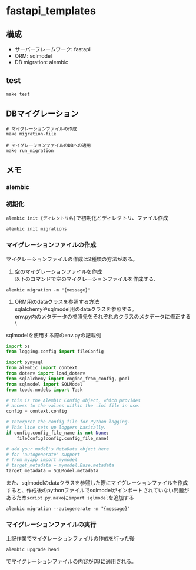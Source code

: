 # fastapi_templates


## 構成

- サーバーフレームワーク: fastapi
- ORM: sqlmodel
- DB migration: alembic


## test

```
make test
```

## DBマイグレーション
```
# マイグレーションファイルの作成
make migration-file

# マイグレーションファイルのDBへの適用
make run_migration
```

## メモ

### alembic

### 初期化
`alembic init {ディレクトリ名}`で初期化とディレクトリ、ファイル作成
```
alembic init migrations
```

###  マイグレーションファイルの作成

マイグレーションファイルの作成は2種類の方法がある。

1. 空のマイグレーションファイルを作成 \
以下のコマンドで空のマイグレーションファイルを作成する.
```
alembic migration -m "{message}"
```


1. ORM用のdataクラスを参照する方法 \
sqlalchemyやsqlmodel用のdataクラスを参照する。\
env.py内のメタデータの参照先をそれぞれのクラスのメタデータに修正する \

sqlmodelを使用する際のenv.pyの記載例
``` python
import os
from logging.config import fileConfig

import pymysql
from alembic import context
from dotenv import load_dotenv
from sqlalchemy import engine_from_config, pool
from sqlmodel import SQLModel
from toodo.models import Task

# this is the Alembic Config object, which provides
# access to the values within the .ini file in use.
config = context.config

# Interpret the config file for Python logging.
# This line sets up loggers basically.
if config.config_file_name is not None:
    fileConfig(config.config_file_name)

# add your model's MetaData object here
# for 'autogenerate' support
# from myapp import mymodel
# target_metadata = mymodel.Base.metadata
target_metadata = SQLModel.metadata
```

また、sqlmodelのdataクラスを参照した際にマイグレーションファイルを作成すると、作成後のpythonファイルでsqlmodelがインポートされていない問題があるため`script.py.mako`に`import sqlmodel`を追加する

```
alembic migration --autogenerate -m "{message}"
```

###  マイグレーションファイルの実行
上記作業でマイグレーションファイルの作成を行った後
```
alembic upgrade head
```
でマイグレーションファイルの内容がDBに適用される。


